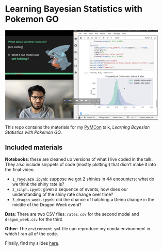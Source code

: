 # Learning Bayesian Statistics with Pokemon GO
![talk_screenshot.png](talk_screenshot.png)

This repo contains the materials for my [PyMCon](pymc-devs.github.io/pymcon/) talk, *Learning Bayesian Statistics with Pokemon GO*.

## Included materials
**Notebooks**: these are cleaned up versions of what I live coded in the talk. 
They also include snippets of code (mostly plotting!) that didn't make it into the final video.

 * `1_rayquaza.ipynb`: suppose we got 2 shinies in 44 encounters; what do we think the shiny rate is?
 * `2_silph.ipynb`: given a sequence of events, how does our understanding of the shiny rate change over time?
 * `3_dragon_week.ipynb`: did the chance of hatching a Deino change in the middle of the Dragon Week event?

**Data**: There are two CSV files: `rates.csv` for the second model and `dragon_week.csv` for the third.

**Other**: The `environment.yml` file can reproduce my conda environment in which I ran all of the code.

Finally, find my slides [here](https://docs.google.com/presentation/d/1bvSrNqPjMwqISJWPYz8bgPIxvk0oU-1H26sxtmaOir4/edit?usp=sharing).